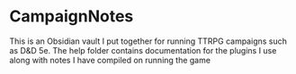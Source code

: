 # CampaignNotes

This is an Obsidian vault I put together for running TTRPG campaigns such as D&D 5e. The help folder contains documentation for the plugins I use along with notes I have compiled on running the game
